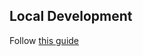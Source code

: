 ## Local Development
Follow [this guide](https://slack.dev/node-slack-sdk/tutorials/local-development#using-a-local-request-url-for-development)